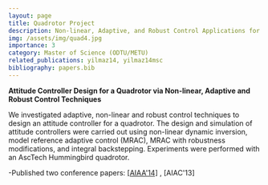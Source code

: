 ```yaml
---
layout: page
title: Quadrotor Project
description: Non-linear, Adaptive, and Robust Control Applications for Attitude Controller Design of a Quadrotor  
img: /assets/img/quad4.jpg
importance: 3
category: Master of Science (ODTU/METU)
related_publications: yilmaz14, yilmaz14msc
bibliography: papers.bib
---
```


**Attitude Controller Design for a Quadrotor via Non-linear, Adaptive and Robust Control Techniques** 

We investigated adaptive, non-linear and robust control techniques to design an attitude controller for a quadrotor. The design and simulation of attitude controllers were carried out using non-linear dynamic inversion, model reference adaptive control (MRAC), MRAC with robustness modifications, and integral backstepping. Experiments were performed with an AscTech Hummingbird quadrotor. 
 
  -Published two conference papers: <a href="https://arc.aiaa.org/doi/10.2514/6.2014-2671"> [AIAA'14]</a>  <d-cite key="yilmaz14"></d-cite>,  [AIAC'13]
 
